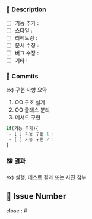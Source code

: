 ### 📝 Description

- [ ] 기능 추가 : 
- [ ] 스타일 : 
- [ ] 리팩토링 :
- [ ] 문서 수정 :
- [ ] 버그 수정 :
- [ ] 기타 : 

### 💽 Commits

ex)
구현 사항 요약

1. OO 구조 설계
2. OO 클래스 분리
3. 메서드 구현

```js
if(기능 추가){
 - [ ] 기능 구현 1 :
 - [ ] 기능 구현 2 :
}
```

### 🖼 결과

ex) 실행, 테스트 결과 또는 사진 첨부

## 🎈 Issue Number
close : #
